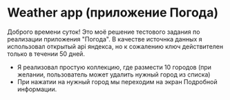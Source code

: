 # Weather app (приложение Погода)
Доброго времени суток!
Это моё решение тестового задания по реализации приложения "Погода".
В качестве источнка данных я использовал открытый api яндекса, но к сожалению ключ действителен только в течении 50 дней.

- Я реализовал простую коллекцию, где размести 10 городов (при желании, пользователь может удалить нужный город из списка)
- При нажатии на нужный город мы переходим на экран Подробной информации.
